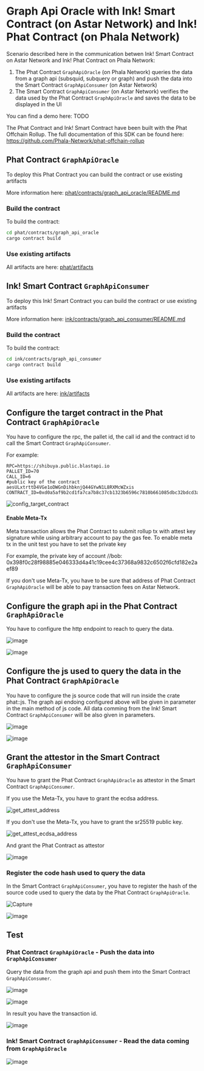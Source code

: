 # Graph Api Oracle with Ink! Smart Contract (on Astar Network) and Ink! Phat Contract (on Phala Network)

Scenario described here in the communication betwen Ink! Smart Contract on Astar Network and Ink! Phat Contract on Phala Network:
1) The Phat Contract `GraphApiOracle` (on Phala Network) queries the data from a graph api (subsquid, subquery or graph) and push the data into the Smart Contract `GraphApiConsumer` (on Astar Network)
2) The Smart Contract `GraphApiConsumer` (on Astar Network) verifies the data used by the Phat Contract `GraphApiOracle` and saves the data to be displayed in the UI 

You can find a demo here: TODO

The Phat Contract and Ink! Smart Contract have been built with the Phat Offchain Rollup.
The full documentation of this SDK can be found here: https://github.com/Phala-Network/phat-offchain-rollup


## Phat Contract `GraphApiOracle`

To deploy this Phat Contract you can build the contract or use existing artifacts

More information here: [phat/contracts/graph_api_oracle/README.md](phat/contracts/graph_api_oracle/README.md)

### Build the contract

To build the contract:
```bash
cd phat/contracts/graph_api_oracle
cargo contract build
```

### Use existing artifacts
All artifacts are here: [phat/artifacts](phat/artifacts)


## Ink! Smart Contract `GraphApiConsumer`

To deploy this Ink! Smart Contract you can build the contract or use existing artifacts

More information here: [ink/contracts/graph_api_consumer/README.md](ink/contracts/graph_api_consumer/README.md)

### Build the contract

To build the contract:
```bash
cd ink/contracts/graph_api_consumer
cargo contract build
```

### Use existing artifacts
All artifacts are here: [ink/artifacts](ink/artifacts)



## Configure the target contract in the Phat Contract `GraphApiOracle`
You have to configure the rpc, the pallet id, the call id and the contract id to call the Smart Contract `GraphApiConsumer`.

For example:
```
RPC=https://shibuya.public.blastapi.io
PALLET_ID=70
CALL_ID=6
#public key of the contract aesULxtrttD4VGe1oDWGnDihbknjQ44GYwN1L8RXMcWZxis
CONTRACT_ID=0xd0a5af9b2cd1fa7ca7b8c37cb1323b6596c7810b661085dbc32bdcd3a498219c
```

![config_target_contract](https://github.com/GuiGou12358/decentralized_oracle-graph-api-oracle/assets/92046056/aef288ae-3f8d-4c52-a92b-170c9ab20340)

#### Enable Meta-Tx

Meta transaction allows the Phat Contract to submit rollup tx with attest key signature while using arbitrary account to pay the gas fee. 
To enable meta tx in the unit test you have to set the private key

For example, the private key of account //bob: 0x398f0c28f98885e046333d4a41c19cee4c37368a9832c6502f6cfd182e2aef89

If you don't use Meta-Tx, you have to be sure that address of Phat Contract `GraphApiOracle` will be able to pay transaction fees on Astar Network.

## Configure the graph api in the Phat Contract `GraphApiOracle`

You have to configure the http endpoint to reach to query the data.

![image](https://github.com/GuiGou12358/decentralized_oracle-graph-api-oracle/assets/92046056/47aaddf7-267f-4259-9f87-970cab903cca)

![image](https://github.com/GuiGou12358/decentralized_oracle-graph-api-oracle/assets/92046056/5e2557fc-f32b-45b0-a53e-46cf1a14154e)

## Configure the js used to query the data in the Phat Contract `GraphApiOracle`

You have to configure the js source code that will run inside the crate phat::js.
The graph api endoing configured above will be given in parameter in the main method of js code.
All data comming from the Ink! Smart Contract `GraphApiConsumer` will be also given in parameters. 

![image](https://github.com/GuiGou12358/decentralized_oracle-graph-api-oracle/assets/92046056/99ce49cb-7e67-4b9a-8c1a-d88a69231742)

![image](https://github.com/GuiGou12358/decentralized_oracle-graph-api-oracle/assets/92046056/29935b5f-5ee4-4747-bbce-e93260ea3038)

## Grant the attestor in the Smart Contract `GraphApiConsumer`
You have to grant the Phat Contract `GraphApiOracle` as attestor in the Smart Contract `GraphApiConsumer`.

If you use the Meta-Tx, you have to grant the ecdsa address.

![get_attest_address](https://github.com/GuiGou12358/decentralized_oracle-graph-api-oracle/assets/92046056/2bda019b-5af3-4bf7-bd0a-c26f91761181)

If you don't use the Meta-Tx, you have to grant the sr25519 public key.

![get_attest_ecdsa_address](https://github.com/GuiGou12358/decentralized_oracle-graph-api-oracle/assets/92046056/1b87935d-36d7-459c-a42a-e1e13b91e24f)

And grant the Phat Contract as attestor 

![image](https://github.com/GuiGou12358/decentralized_oracle-graph-api-oracle/assets/92046056/f4b03e5d-0b89-428f-9257-03ec18e9a3af)

### Register the code hash used to query the data

In the Smart Contract `GraphApiConsumer`, you have to register the hash of the source code used to query the data by the Phat Contract `GraphApiOracle`.

![Capture](https://github.com/GuiGou12358/decentralized_oracle-graph-api-oracle/assets/92046056/7f91b067-a172-4812-9e24-c58f7a3a6b1e)

![image](https://github.com/GuiGou12358/decentralized_oracle-graph-api-oracle/assets/92046056/418ae2d4-3008-4cae-9c7f-7baa2b2048cb)

## Test

### Phat Contract `GraphApiOracle` - Push the data into `GraphApiConsumer`

Query the data from the graph api and push them into the Smart Contract `GraphApiConsumer`.

![image](https://github.com/GuiGou12358/decentralized_oracle-graph-api-oracle/assets/92046056/67fd24f3-1cdf-432d-ac65-d59655d0d7c5)

![image](https://github.com/GuiGou12358/decentralized_oracle-graph-api-oracle/assets/92046056/29cb83f1-c866-4534-ac55-e1eb22385731)

In result you have the transaction id.

![image](https://github.com/GuiGou12358/decentralized_oracle-graph-api-oracle/assets/92046056/33a500fe-8586-4c73-9948-8c3f16ffc394)

### Ink! Smart Contract `GraphApiConsumer` - Read the data coming from `GraphApiOracle`

![image](https://github.com/GuiGou12358/decentralized_oracle-graph-api-oracle/assets/92046056/96465498-4644-4705-84e2-c345389079c2)



